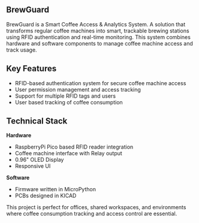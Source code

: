 ## BrewGuard

BrewGuard is a Smart Coffee Access & Analytics System. A solution that transforms regular coffee machines into smart, trackable brewing stations using RFID authentication and real-time monitoring. This system combines hardware and software components to manage coffee machine access and track usage.

## Key Features

-   RFID-based authentication system for secure coffee machine access    
-   User permission management and access tracking
-   Support for multiple RFID tags and users
- User based tracking of coffee consumption



## Technical Stack

**Hardware**

-   RaspberryPi Pico based RFID reader integration
-   Coffee machine interface with Relay output
- 0.96" OLED Display
- Responsive UI

**Software**

-  Firmware written in MicroPython
-  PCBs designed in KICAD


This project is perfect for offices, shared workspaces, and environments where coffee consumption tracking and access control are essential.
